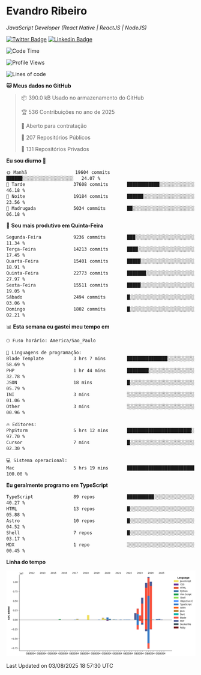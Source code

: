 # Evandro **Ribeiro**

*JavaScript Developer (React Native | ReactJS | NodeJS)*

[![Twitter Badge](https://img.shields.io/badge/-@ribeiroevandro-201B2D?style=flat-square&labelColor=201B2D&logo=twitter&logoColor=white&link=https://twitter.com/ribeiroevandro)](https://twitter.com/ribeiroevandro) 
[![Linkedin Badge](https://img.shields.io/badge/-Evandro%20Ribeiro-201B2D?style=flat-square&logo=Linkedin&logoColor=white&link=https://www.linkedin.com/in/ribeiroevandro)](https://www.linkedin.com/in/ribeiroevandro) 


<!--START_SECTION:waka-->
![Code Time](http://img.shields.io/badge/Code%20Time-4%2C603%20hrs%2032%20mins-blue)

![Profile Views](http://img.shields.io/badge/Visualizac%C3%B5es%20do%20perfil-0-blue)

![Lines of code](https://img.shields.io/badge/Desde%20o%20Hello%20World%20eu%20escrevi-46.4%20million%20linhas%20de%20c%C3%B3digo-blue)

**🐱 Meus dados no GitHub** 

> 📦 390.0 kB Usado no armazenamento do GitHub 
 > 
> 🏆 536 Contribuições no ano de 2025
 > 
> 💼 Aberto para contratação
 > 
> 📜 207 Repositórios Públicos 
 > 
> 🔑 131 Repositórios Privados 
 > 
**Eu sou diurno 🐤** 

```text
🌞 Manhã                  19604 commits       ██████░░░░░░░░░░░░░░░░░░░   24.07 % 
🌆 Tarde                  37608 commits       ████████████░░░░░░░░░░░░░   46.18 % 
🌃 Noite                  19184 commits       ██████░░░░░░░░░░░░░░░░░░░   23.56 % 
🌙 Madrugada              5034 commits        ██░░░░░░░░░░░░░░░░░░░░░░░   06.18 % 
```
📅 **Sou mais produtivo em Quinta-Feira** 

```text
Segunda-Feira            9236 commits        ███░░░░░░░░░░░░░░░░░░░░░░   11.34 % 
Terça-Feira              14213 commits       ████░░░░░░░░░░░░░░░░░░░░░   17.45 % 
Quarta-Feira             15401 commits       █████░░░░░░░░░░░░░░░░░░░░   18.91 % 
Quinta-Feira             22773 commits       ███████░░░░░░░░░░░░░░░░░░   27.97 % 
Sexta-Feira              15511 commits       █████░░░░░░░░░░░░░░░░░░░░   19.05 % 
Sábado                   2494 commits        █░░░░░░░░░░░░░░░░░░░░░░░░   03.06 % 
Domingo                  1802 commits        █░░░░░░░░░░░░░░░░░░░░░░░░   02.21 % 
```


📊 **Esta semana eu gastei meu tempo em** 

```text
🕑︎ Fuso horário: America/Sao_Paulo

💬 Linguagens de programação: 
Blade Template           3 hrs 7 mins        ███████████████░░░░░░░░░░   58.69 % 
PHP                      1 hr 44 mins        ████████░░░░░░░░░░░░░░░░░   32.78 % 
JSON                     18 mins             █░░░░░░░░░░░░░░░░░░░░░░░░   05.79 % 
INI                      3 mins              ░░░░░░░░░░░░░░░░░░░░░░░░░   01.06 % 
Other                    3 mins              ░░░░░░░░░░░░░░░░░░░░░░░░░   00.96 % 

🔥 Editores: 
PhpStorm                 5 hrs 12 mins       ████████████████████████░   97.70 % 
Cursor                   7 mins              █░░░░░░░░░░░░░░░░░░░░░░░░   02.30 % 

💻 Sistema operacional: 
Mac                      5 hrs 19 mins       █████████████████████████   100.00 % 
```

**Eu geralmente programo em TypeScript** 

```text
TypeScript               89 repos            ██████████░░░░░░░░░░░░░░░   40.27 % 
HTML                     13 repos            █░░░░░░░░░░░░░░░░░░░░░░░░   05.88 % 
Astro                    10 repos            █░░░░░░░░░░░░░░░░░░░░░░░░   04.52 % 
Shell                    7 repos             █░░░░░░░░░░░░░░░░░░░░░░░░   03.17 % 
MDX                      1 repo              ░░░░░░░░░░░░░░░░░░░░░░░░░   00.45 % 
```



**Linha do tempo**

![Lines of Code chart](https://raw.githubusercontent.com/ribeiroevandro/ribeiroevandro/main/assets/bar_graph.png)


 Last Updated on 03/08/2025 18:57:30 UTC
<!--END_SECTION:waka-->
